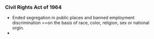 ### Civil Rights Act of 1964
- Ended segregation in public places and banned employment discrimination ==on the basis of race, color, religion, sex or national orgin.
- 